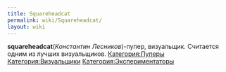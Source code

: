 ```yaml
---
title: Squareheadcat
permalink: wiki/Squareheadcat/
layout: wiki
---
```


**squareheadcat**(*Константин Лесников*)-пупер, визуальщик. Считается
одним из лучших визуальщиков.
[Категория:Пуперы](Категория:Пуперы "wikilink")
[Категория:Визуальщики](Категория:Визуальщики "wikilink")
[Категория:Экспериментаторы](Категория:Экспериментаторы "wikilink")

